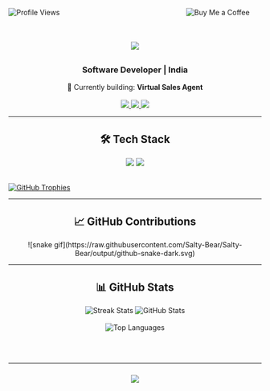 <p align="left">
  <img src="https://komarev.com/ghpvc/?username=salty-bear&label=Profile%20views&color=0e75b6&style=flat" alt="Profile Views" />
  <a href="https://www.buymeacoffee.com/aryamanxd">
    <img align="right" src="https://cdn.buymeacoffee.com/buttons/v2/default-yellow.png" height="35" width="150" alt="Buy Me a Coffee" />
  </a>
</p>

<h1 align="center">
  <img src="https://readme-typing-svg.herokuapp.com/?font=Arial&size=35&center=true&vCenter=true&width=500&height=70&duration=4000&lines=Hello!;+I'm+Aryaman+Raj." />
</h1>

<h3 align="center">Software Developer | India</h3>

<div align="center">
  🔭 Currently building: <strong>Virtual Sales Agent</strong>
</div>

<br/>

<div align="center">
  <a href="mailto:contactme.aryaman@gmail.com">
    <img src="https://img.shields.io/badge/Gmail-333333?style=for-the-badge&logo=gmail&logoColor=red" />
  </a>
  <a href="https://linkedin.com/in/aryamanrajxd/" target="_blank">
    <img src="https://img.shields.io/badge/LinkedIn-0077B5?style=for-the-badge&logo=linkedin&logoColor=white" />
  </a>
  <a href="https://saltybearxd.co" target="_blank">
    <img src="https://img.shields.io/badge/Portfolio-FF5722?style=for-the-badge&logo=todoist&logoColor=white" />
  </a>
</div>

<hr/>

<h2 align="center">🛠️ Tech Stack</h2>

<div align="center">
  <img src="https://skillicons.dev/icons?i=angular,selenium,bootstrap,html,css,vscode,github,figma,tailwind,git,expressjs" />
  <img src="https://skillicons.dev/icons?i=python,javascript,typescript,firebase,c,java,nodejs,mysql,flask" />
</div>

<br/>

<p align="left">
  <a href="https://github.com/ryo-ma/github-profile-trophy">
    <img src="https://github-profile-trophy.vercel.app/?username=salty-bear&margin-w=15&row=1&theme=flat" alt="GitHub Trophies" />
  </a>
</p>

<hr/>

<div align="center">
  <h2>📈 GitHub Contributions</h2>
  ![snake gif](https://raw.githubusercontent.com/Salty-Bear/Salty-Bear/output/github-snake-dark.svg)

</div>

<hr/>

<h2 align="center">📊 GitHub Stats</h2>

<div align="center">
  <img width=390 src="https://github-readme-streak-stats-salesp07.vercel.app/?user=Salty-Bear&count_private=true&theme=react&border_radius=10" alt="Streak Stats" />
  <img width=390 src="https://github-readme-stats-salesp07.vercel.app/api?username=Salty-Bear&count_private=true&show_icons=true&theme=react&rank_icon=github&border_radius=10" alt="GitHub Stats" />
  <br/><br/>
  <img width=325 src="https://github-readme-stats-salesp07.vercel.app/api/top-langs/?username=Salty-Bear&hide=HTML&langs_count=8&layout=compact&theme=react&border_radius=10&size_weight=0.5&count_weight=0.5&exclude_repo=github-readme-stats" alt="Top Languages" />
</div>

<br/><br/>
<hr/>

<h3 align="center">
  <img src="https://readme-typing-svg.herokuapp.com/?font=Righteous&size=25&center=true&vCenter=true&width=500&height=70&duration=4000&lines=Thanks+for+visiting!;+Let's+connect+on+LinkedIn.;Open+to+collaborations+and+new+opportunities." />
</h3>
